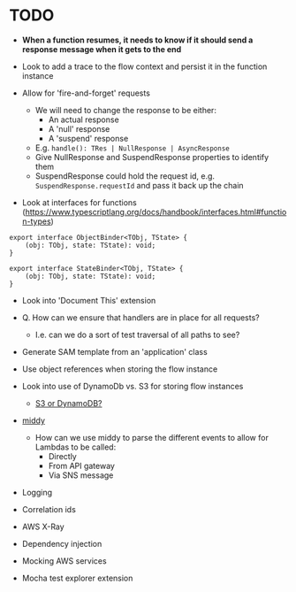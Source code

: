 # TODO

* __When a function resumes, it needs to know if it should send a response message when it gets to the end__

* Look to add a trace to the flow context and persist it in the function instance

* Allow for 'fire-and-forget' requests
  * We will need to change the response to be either:
    * An actual response
    * A 'null' response
    * A 'suspend' response
  * E.g. `handle(): TRes | NullResponse | AsyncResponse`
  * Give NullResponse and SuspendResponse properties to identify them
  * SuspendResponse could hold the request id, e.g. `SuspendResponse.requestId` and pass it back up the chain

* Look at interfaces for functions (https://www.typescriptlang.org/docs/handbook/interfaces.html#function-types)
```
export interface ObjectBinder<TObj, TState> {
    (obj: TObj, state: TState): void;
}

export interface StateBinder<TObj, TState> {
    (obj: TObj, state: TState): void;
}
```

* Look into 'Document This' extension
* Q. How can we ensure that handlers are in place for all requests?
  * I.e. can we do a sort of test traversal of all paths to see?

* Generate SAM template from an 'application' class
* Use object references when storing the flow instance
* Look into use of DynamoDb vs. S3 for storing flow instances
  * [S3 or DynamoDB?](https://serverless.pub/s3-or-dynamodb/)
* [middy](https://middy.js.org/)
  * How can we use middy to parse the different events to allow for Lambdas to be called:
    * Directly
    * From API gateway
    * Via SNS message
* Logging
* Correlation ids
* AWS X-Ray
* Dependency injection
* Mocking AWS services
* Mocha test explorer extension
